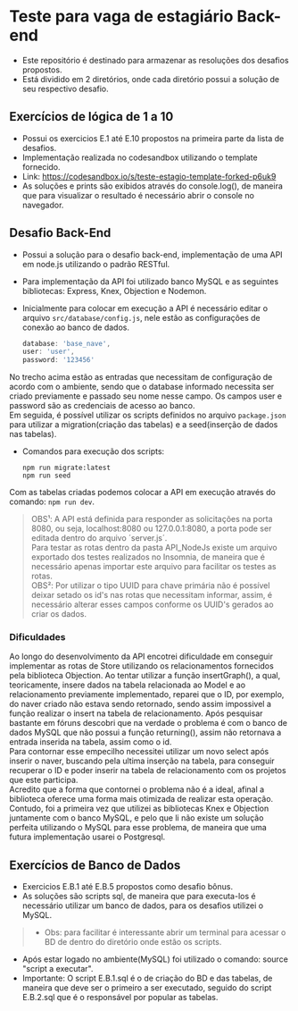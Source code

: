 <h1>Teste para vaga de estagiário Back-end</h1>

- Este repositório é destinado para armazenar as resoluções dos desafios propostos.
- Está dividido em 2 diretórios, onde cada diretório possui a solução de seu respectivo desafio.

<h2>Exercícios de lógica de 1 a 10</h2>

- Possui os exercicios E.1 até E.10 propostos na primeira parte da lista de desafios.
- Implementação realizada no codesandbox utilizando o template fornecido.
- Link: https://codesandbox.io/s/teste-estagio-template-forked-p6uk9
- As soluções e prints são exibidos através do console.log(), de maneira que para visualizar o resultado é necessário abrir o console no navegador.

<h2>Desafio Back-End</h2>

- Possui a solução para o desafio back-end, implementação de uma API em node.js utilizando o padrão RESTful.
- Para implementação da API foi utilizado banco MySQL e as seguintes bibliotecas: Express, Knex, Objection e Nodemon.
- Inicialmente para colocar em execução a API é necessário editar o arquivo ```src/database/config.js```, nele estão as configurações de conexão ao banco de dados.
  
  ```javascript
  database: 'base_nave',
  user: 'user',
  password: '123456'
  ```
No trecho acima estão as entradas que necessitam de configuração de acordo com o ambiente, sendo que o database informado necessita ser criado previamente e passado seu nome nesse campo. Os campos user e password são as credenciais de acesso ao banco.<br/>
Em seguida, é possível utilizar os scripts definidos no arquivo ```package.json``` para utilizar a migration(criação das tabelas) e a seed(inserção de dados nas tabelas).<br/>
  - Comandos para execução dos scripts:
    ```
    npm run migrate:latest
    npm run seed
    ```
Com as tabelas criadas podemos colocar a API em execução através do comando: `npm run dev`.<br/>
> OBS¹: A API está definida para responder as solicitações na porta 8080, ou seja, localhost:8080 ou 127.0.0.1:8080, a porta pode ser editada dentro do arquivo ´server.js´.<br/>
Para testar as rotas dentro da pasta API_NodeJs existe um arquivo exportado dos testes realizados no Insomnia, de maneira que é necessário apenas importar este arquivo para facilitar os testes as rotas.<br/>
> OBS²: Por utilizar o tipo UUID para chave primária não é possível deixar setado os id's nas rotas que necessitam informar, assim, é necessário alterar esses campos conforme os UUID's gerados ao criar os dados.<br/>

<h3>Dificuldades</h3>

Ao longo do desenvolvimento da API encotrei dificuldade em conseguir implementar as rotas de Store utilizando os relacionamentos fornecidos pela biblioteca Objection. Ao tentar utilizar a função insertGraph(), a qual, teoricamente, insere dados na tabela relacionada ao Model e ao relacionamento previamente implementado, reparei que o ID, por exemplo, do naver criado não estava sendo retornado, sendo assim impossivel a função realizar o insert na tabela de relacionamento. Após pesquisar bastante em fóruns descobri que na verdade o problema é com o banco de dados MySQL que não possui a função returning(), assim não retornava a entrada inserida na tabela, assim como o id.<br/>
Para contornar esse empecilho necessitei utilizar um novo select após inserir o naver, buscando pela ultima inserção na tabela, para conseguir recuperar o ID e poder inserir na tabela de relacionamento com os projetos que este participa.<br/>
Acredito que a forma que contornei o problema não é a ideal, afinal a biblioteca oferece uma forma mais otimizada de realizar esta operação. Contudo, foi a primeira vez que utilizei as bibliotecas Knex e Objection juntamente com o banco MySQL, e pelo que li não existe um solução perfeita utilizando o MySQL para 
esse problema, de maneira que uma futura implementação usarei o Postgresql.<br/>

<h2>Exercícios de Banco de Dados</h2>

- Exercicios E.B.1 até E.B.5 propostos como desafio bônus.
- As soluções são scripts sql, de maneira que para executa-los é necessário utilizar um banco de dados, para os desafios utilizei o MySQL.
> - Obs: para facilitar é interessante abrir um terminal para acessar o BD de dentro do diretório onde estão os scripts.
- Após estar logado no ambiente(MySQL) foi utilizado o comando: source "script a executar".
- Importante: O script E.B.1.sql é o de criação do BD e das tabelas, de maneira que deve ser o primeiro a ser executado, seguido do script E.B.2.sql que é o responsável por popular as tabelas.
